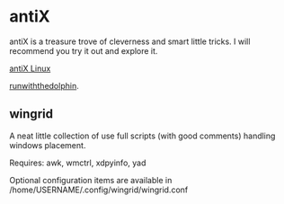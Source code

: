 # antiX

antiX is a treasure trove of cleverness and smart little tricks.
I will recommend you try it out and explore it.

[antiX Linux](https://antixlinux.com/ "Link to distrobution")

[runwiththedolphin](https://www.youtube.com/channel/UCFWlej2CSKlXW5uE9opXukQ "YouTube channel that will hook you up with antiX").
  

## wingrid

A neat little collection of use full scripts (with good comments) handling windows placement. 

Requires:
	awk, wmctrl, xdpyinfo, yad 

Optional configuration items are available in
   /home/USERNAME/.config/wingrid/wingrid.conf